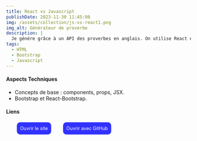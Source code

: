 ```yaml
---
title: React vs Javascript
publishDate: 2023-11-30 11:45:00
img: /assets/collection/js-vs-react1.png
img_alt: Générateur de proverbe
description: |
  Je génére grâce à un API des proverbes en anglais. On utilise React et React-Bootstrap.
tags:
  - HTML
  - Bootstrap
  - Javascript
---
```


#### Aspects Techniques

- Concepts de base : components, props, JSX.
- Bootstrap et React-Bootstrap.

#### Liens

<ul class="liens__list" > 
<li class="liens__item"> <a href="https://javascript-vs-react1.netlify.app/" target="_blank" class="liens__link" > Ouvrir le site </a> </li>

<li class="liens__item"> <a href="https://github.com/Soulman2131/js-vs-react1.git" target="_blank" class="liens__link" > Ouvrir avec GitHub </a> </li>
</ul>

  <style>
    .liens__list {
      display:flex; justify-content: left; align-items: center;
      list-style: none; gap: 20px;  

    }
    
    .liens__link {
      display: block;
       background: rgba(0, 0, 255, 0.8);
      color: white;
      padding: 10px;
      border-radius: 10px;
      text-decoration: none;
      transform: scale(.9);
      transition: all .2s;
    }
    .liens__link:hover {
      background: rgb(61, 4, 249);
      transform: translateY(3px) scale(1);
      color: black;
      
    }

  </style>
